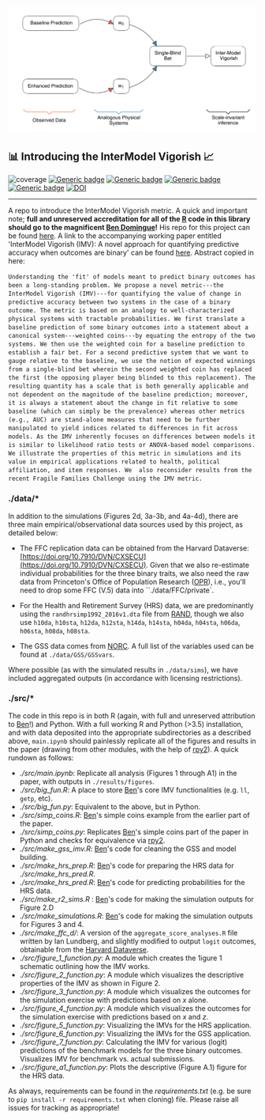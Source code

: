 <img src="./asset/figure_1.png" width="700"/>

## :bar_chart: Introducing the InterModel Vigorish  :chart_with_upwards_trend:

![coverage](https://img.shields.io/badge/Purpose-Research-yellow)
[![Generic badge](https://img.shields.io/badge/Python-3.6-red.svg)](https://shields.io/)
[![Generic badge](https://img.shields.io/badge/License-GNU3.0-purple.svg)](https://shields.io/)
[![Generic badge](https://img.shields.io/badge/Maintained-Yes-brightgreen.svg)](https://shields.io/)
[![Generic badge](https://img.shields.io/badge/BuildPassing-No-orange.svg)](https://shields.io/)
[![DOI](https://zenodo.org/badge/DOI/10.5281/zenodo.5054717.svg)](https://doi.org/10.5281/zenodo.5054717)

---
A repo to introduce the InterModel Vigorish metric. A quick and important note; __full and unreserved accreditation for all of the [R](https://www.r-project.org/) code in this library should go to the magnificent [Ben Domingue](https://github.com/ben-domingue)!__ His repo for this project can be found [here](https://github.com/ben-domingue/binary-prediction). A link to the accompanying working paper entitled 'InterModel Vigorish (IMV): A novel approach for quantifying predictive accuracy when outcomes are binary' can be found [here](https://osf.io/preprints/socarxiv/gu3ap/). Abstract copied in here:


  `Understanding the 'fit' of models meant to predict binary outcomes has been a long-standing problem. We propose a novel metric---the InterModel Vigorish (IMV)---for quantifying the value of change in predictive accuracy between two systems in the case of a binary outcome. The metric is based on an analogy to well-characterized physical systems with tractable probabilities. We first translate a baseline prediction of some binary outcomes into a statement about a canonical system---weighted coins---by equating the entropy of the two systems. We then use the weighted coin for a baseline prediction to establish a fair bet. For a second predictive system that we want to gauge relative to the baseline, we use the notion of expected winnings from a single-blind bet wherein the second weighted coin has replaced the first (the opposing player being blinded to this replacement). The resulting quantity has a scale that is both generally applicable and not dependent on the magnitude of the baseline prediction; moreover, it is always a statement about the change in fit relative to some baseline (which can simply be the prevalence) whereas other metrics (e.g., AUC) are stand-alone measures that need to be further manipulated to yield indices related to differences in fit across models. As the IMV inherently focuses on differences between models it is similar to likelihood ratio tests or ANOVA-based model comparisons. We illustrate the properties of this metric in simulations and its value in empirical applications related to health, political affiliation, and item responses. We  also reconsider results from the recent Fragile Families Challenge using the IMV metric.`

### ./data/*

In addition to the simulations (Figures 2d, 3a-3b, and 4a-4d), there are three main empirical/observational data sources used by this project, as detailed below:

* The FFC replication data can be obtained from the Harvard Dataverse: [https://doi.org/10.7910/DVN/CXSECU](https://doi.org/10.7910/DVN/CXSECU). Given that we also re-estimate individual probabilities for the three binary traits, we also need the raw data from Princeton's Office of Population Research ([OPR](https://pop.princeton.edu/)), i.e., you'll need to drop some FFC (V.5) data into ``./data/FFC/private`.

* For the Health and Retirement Survey (HRS) data, we are predominantly using the `randhrsimp1992_2016v1.dta` file from [RAND](https://www.rand.org/well-being/social-and-behavioral-policy/centers/aging/dataprod.html), though we also use `h10da`, `h10sta`, `h12da`, `h12sta`, `h14da`, `h14sta`, `h04da`, `h04sta`, `h06da`, `h06sta`, `h08da`, `h08sta`.

* The GSS data comes from [NORC](https://gss.norc.org/get-the-data). A full list of the variables used can be found at `./data/GSS/GSSvars`.

Where possible (as with the simulated results in `./data/sims`), we have included aggregated outputs (in accordance with licensing restrictions).

### ./src/*

The code in this repo is in both R (again, with full and unreserved attribution to [Ben](https://github.com/ben-domingue)!) and Python. With a full working R and Python (>3.5) installation, and with data deposited into the appropriate subdirectories as a described above, `main.ipynb` should painlessly replicate all of the figures and results in the paper (drawing from other modules, with the help of [rpy2](https://rpy2.github.io/doc/latest/html/introduction.html)). A quick rundown as follows:

* _./src/main.ipynb_: Replicate all analysis (Figures 1 through A1) in the paper, with outputs in `./results/figures`.
* _./src/big_fun.R_: A place to store [Ben](https://github.com/ben-domingue)'s core IMV functionalities (e.g. `ll`, `getp`, etc).
* _./src/big_fun.py_: Equivalent to the above, but in Python.
* _./src/simp_coins.R_: [Ben](https://github.com/ben-domingue)'s simple coins example from the earlier part of the paper.
* _./src/simp_coins.py_: Replicates [Ben](https://github.com/ben-domingue)'s simple coins part of the paper in Python and checks for equivalence via [rpy2](https://rpy2.github.io/doc/latest/html/introduction.html).
* _./src/make_gss_imv.R_: [Ben](https://github.com/ben-domingue)'s code for cleaning the GSS and model building.
* _./src/make_hrs_prep.R_: [Ben](https://github.com/ben-domingue)'s code for preparing the HRS data for _./src/make_hrs_pred.R_.
* _./src/make_hrs_pred.R_: [Ben](https://github.com/ben-domingue)'s code for predicting probabilities for the HRS data.
* _./src/make_r2_sims.R_ : [Ben](https://github.com/ben-domingue)'s code for making the simulation outputs for Figure 2.D
* _./src/make_simulations.R_: [Ben](https://github.com/ben-domingue)'s code for making the simulation outputs for Figures 3 and 4.
* _./src/make_ffc_d/_: A version of the `aggregate_score_analyses.R` file written by Ian Lundberg, and slightly modified to output `logit` outcomes, obtainable from the [Harvard Dataverse](https://doi.org/10.7910/DVN/CXSECU).
* _./src/figure_1_function.py_: A module which creates the 1igure 1 schematic outlining how the IMV works.
* _./src/figure_2_function.py_: A module which visualizes the descriptive properties of the IMV as shown in Figure 2.
* _./src/figure_3_function.py_: A module which visualizes the outcomes for the simulation exercise with predictions based on _x_ alone.
* _./src/figure_4_function.py_: A module which visualizes the outcomes for the simulation exercise with predictions based on _x_ and _z_.
* _./src/figure_5_function.py_: Visualizing the IMVs for the HRS application.
* _./src/figure_6_function.py_: Visualizing the IMVs for the GSS application.
* _./src/figure_7_function.py_: Calculating the IMV for various (logit) predictions of the benchmark models for the three binary outcomes. Visualizes IMV for benchmark vs. actual submissions.
* _./src/figure_a1_function.py_: Plots the descriptive (Figure A.1) figure for the HRS data.

As always, requirements can be found in the _requirements.txt_ (e.g. be sure to `pip install -r requirements.txt` when cloning) file. Please raise all issues for tracking as appropriate!

